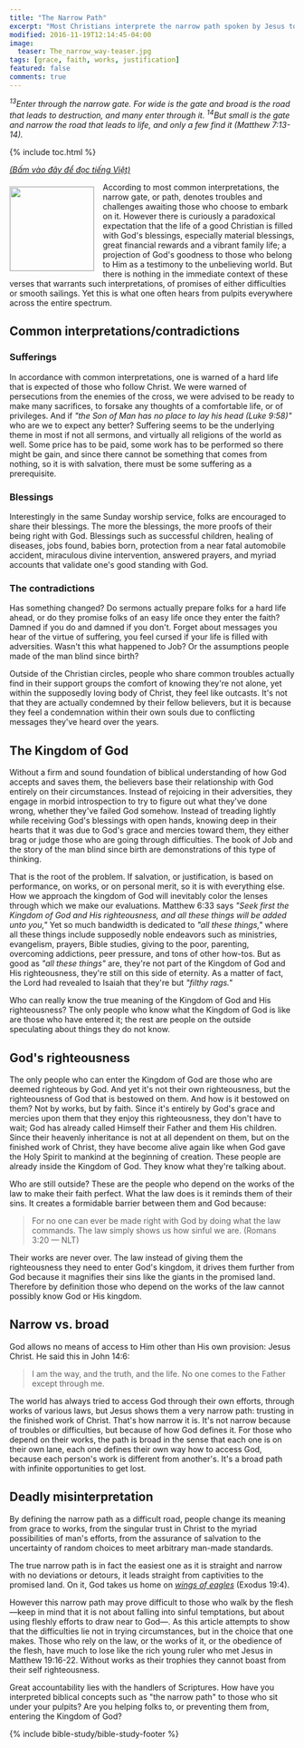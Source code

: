```yaml
---
title: "The Narrow Path"
excerpt: "Most Christians interprete the narrow path spoken by Jesus to be the path which requires self sacrifices, the renouncing of personal possessions or pleasure, as opposed to the wide path which suggests a life of ease and worldly pursuit. No, it does not mean that at all."
modified: 2016-11-19T12:14:45-04:00
image: 
  teaser: The_narrow_way-teaser.jpg
tags: [grace, faith, works, justification]
featured: false
comments: true
---
```


<em><sup>13</sup>Enter through the narrow gate. For wide is the gate and broad is the road that leads to destruction, and many enter through it. <sup>14</sup>But small is the gate and narrow the road that leads to life, and only a few find it (Matthew 7:13-14).</em>

{% include toc.html %}

<a href="{{ site.url }}{% post_url articles-viet/2016-12-20-Duong-Hep %}"><em>(Bấm vào đây để đọc tiếng Việt)</em></a>

<img alt src="{{ site.url }}/assets/images/The_narrow_way-teaser.jpg" style="border: 1px solid #cccccc; margin: 7px 15px 0px 0px; max-width: 100%; height: 148px; padding: 0px; float: left;">
According to most common interpretations, the narrow gate, or path, denotes troubles and challenges awaiting those who choose to embark on it. However there is curiously a paradoxical expectation that the life of a good Christian is filled with God's blessings, especially material blessings, great financial rewards and a vibrant family life; a projection of God's goodness to those who belong to Him as a testimony to the unbelieving world. But there is nothing in the immediate context of these verses that warrants such interpretations, of promises of either difficulties or smooth sailings. Yet this is what one often hears from pulpits everywhere across the entire spectrum.

## Common interpretations/contradictions

### Sufferings

In accordance with common interpretations, one is warned of a hard life that is expected of those who follow Christ. We were warned of persecutions from the enemies of the cross, we were advised to be ready to make many sacrifices, to forsake any thoughts of a comfortable life, or of privileges. And if <em>"the Son of Man has no place to lay his head (Luke 9:58)"</em> who are we to expect any better? Suffering seems to be the underlying theme in most if not all sermons, and virtually all religions of the world as well. Some price has to be paid, some work has to be performed so there might be gain, and since there cannot be something that comes from nothing, so it is with salvation, there must be some suffering as a prerequisite.

### Blessings

Interestingly in the same Sunday worship service, folks are encouraged to share their blessings. The more the blessings, the more proofs of their being right with God. Blessings such as successful children, healing of diseases, jobs found, babies born, protection from a near fatal automobile accident, miraculous divine intervention, answered prayers, and myriad accounts that validate one's good standing with God.

### The contradictions

Has something changed? Do sermons actually prepare folks for a hard life ahead, or do they promise folks of an easy life once they enter the faith? Damned if you do and damned if you don't. Forget about messages you hear of the virtue of suffering, you feel cursed if your life is filled with adversities. Wasn't this what happened to Job? Or the assumptions people made of the man blind since birth?

Outside of the Christian circles, people who share common troubles actually find in their support groups the comfort of knowing they're not alone, yet within the supposedly loving body of Christ, they feel like outcasts. It's not that they are actually condemned by their fellow believers, but it is because they feel a condemnation within their own souls due to conflicting messages they've heard over the years.

## The Kingdom of God

Without a firm and sound foundation of biblical understanding of how God accepts and saves them, the believers base their relationship with God entirely on their circumstances. Instead of rejoicing in their adversities, they engage in morbid introspection to try to figure out what they've done wrong, whether they've failed God somehow. Instead of treading lightly while receiving God's blessings with open hands, knowing deep in their hearts that it was due to God's grace and mercies toward them, they either brag or judge those who are going through difficulties. The book of Job and the story of the man blind since birth are demonstrations of this type of thinking.

That is the root of the problem. If salvation, or justification, is based on performance, on works, or on personal merit, so it is with everything else. How we approach the kingdom of God will inevitably color the lenses through which we make our evaluations. Matthew 6:33 says <em>"Seek first the Kingdom of God and His righteousness, and all these things will be added unto you,"</em> Yet so much bandwidth is dedicated to <em>"all these things,"</em> where all these things include supposedly noble endeavors such as ministries, evangelism, prayers, Bible studies, giving to the poor, parenting, overcoming addictions, peer pressure, and tons of other how-tos. But as good as <em>"all these things"</em> are, they're not part of the Kingdom of God and His righteousness, they're still on this side of eternity. As a matter of fact, the Lord had revealed to Isaiah that they're but <em>"filthy rags."</em>

Who can really know the true meaning of the Kingdom of God and His righteousness? The only people who know what the Kingdom of God is like are those who have entered it; the rest are people on the outside speculating about things they do not know.

## God's righteousness

The only people who can enter the Kingdom of God are those who are deemed righteous by God. And yet it's not their own righteousness, but the righteousness of God that is bestowed on them. And how is it bestowed on them? Not by works, but by faith. Since it's entirely by God's grace and mercies upon them that they enjoy this righteousness, they don't have to wait; God has already called Himself their Father and them His children. Since their heavenly inheritance is not at all dependent on them, but on the finished work of Christ, they have become alive again like when God gave the Holy Spirit to mankind at the beginning of creation. These people are already inside the Kingdom of God. They know what they're talking about.

Who are still outside? These are the people who depend on the works of the law to make their faith perfect. What the law does is it reminds them of their sins. It creates a formidable barrier between them and God because:

> For no one can ever be made right with God by doing what the law commands. The law simply shows us how sinful we are.
(Romans 3:20 &mdash; NLT)

Their works are never over. The law instead of giving them the righteousness they need to enter God's kingdom, it drives them further from God because it magnifies their sins like the giants in the promised land. Therefore by definition those who depend on the works of the law cannot possibly know God or His kingdom.

## Narrow vs. broad

God allows no means of access to Him other than His own provision: Jesus Christ. He said this in John 14:6:

> I am the way, and the truth, and the life. No one comes to the Father except through me.

The world has always tried to access God through their own efforts, through works of various laws, but Jesus shows them a very narrow path: trusting in the finished work of Christ. That's how narrow it is. It's not narrow because of troubles or difficulties, but because of how God defines it. For those who depend on their works, the path is broad in the sense that each one is on their own lane, each one defines their own way how to access God, because each person's work is different from another's. It's a broad path with infinite opportunities to get lost.

## Deadly misinterpretation

By defining the narrow path as a difficult road, people change its meaning from grace to works, from the singular trust in Christ to the myriad possibilities of man's efforts, from the assurance of salvation to the uncertainty of random choices to meet arbitrary man-made standards.

The true narrow path is in fact the easiest one as it is straight and narrow with no deviations or detours, it leads straight from captivities to the promised land. On it, God takes us home on <a href="{{ site.url }}{% post_url articles/2016-11-01-Exodus-19-04-25 %}"><em>wings of eagles</em></a> (Exodus 19:4).

However this narrow path may prove difficult to those who walk by the flesh&mdash;keep in mind that it is not about falling into sinful temptations, but about using fleshly efforts to draw near to God&mdash;. As this article attempts to show that the difficulties lie not in trying circumstances, but in the choice that one makes. Those who rely on the law, or the works of it, or the obedience of the flesh, have much to lose like the rich young ruler who met Jesus in Matthew 19:16-22. Without works as their trophies they cannot boast from their self righteousness.

Great accountability lies with the handlers of Scriptures. How have you interpreted biblical concepts such as "the narrow path" to those who sit under your pulpits? Are you helping folks to, or preventing them from, entering the Kingdom of God?

{% include bible-study/bible-study-footer %}
